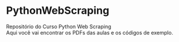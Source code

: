 # PythonWebScraping
Repositório do Curso Python Web Scraping<br>
Aqui você vai encontrar os PDFs das aulas e os códigos de exemplo.
